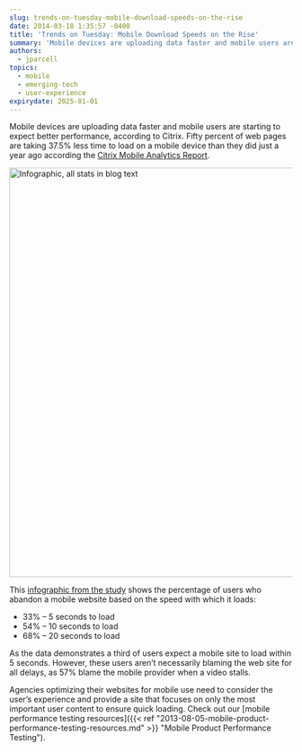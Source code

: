 ```yaml
---
slug: trends-on-tuesday-mobile-download-speeds-on-the-rise
date: 2014-03-18 1:35:57 -0400
title: 'Trends on Tuesday: Mobile Download Speeds on the Rise'
summary: 'Mobile devices are uploading data faster and mobile users are starting to expect better performance, according to Citrix. Fifty percent of web pages are taking 37.5% less time to load on a mobile device than they did just a year ago according the Citrix Mobile Analytics Report. This infographic from the study shows the percentage of users'
authors:
  - jparcell
topics:
  - mobile
  - emerging-tech
  - user-experience
expirydate: 2025-01-01
---
```


Mobile devices are uploading data faster and mobile users are starting to expect better performance, according to Citrix. Fifty percent of web pages are taking 37.5% less time to load on a mobile device than they did just a year ago according the [Citrix Mobile Analytics Report](http://www.citrix.com/news/announcements/feb-2014/data-reveals-mobile-ad-reach-has-doubled-.html).

[<img class="wp-image-136932 aligncenter" alt="Infographic, all stats in blog text" src="https://s3.amazonaws.com/digitalgov/_legacy-img/2014/03/mobile-download-speeds-infographic.jpg" width="600" height="729" />
  ](http://www.citrix.com/content/dam/citrix/en_us/documents/products-solutions/mobile-usage-trends.pdf) 

This [infographic from the study](http://www.citrix.com/content/dam/citrix/en_us/documents/products-solutions/mobile-usage-trends.pdf) shows the percentage of users who abandon a mobile website based on the speed with which it loads:

  * 33% &#8211; 5 seconds to load
  * 54% &#8211; 10 seconds to load
  * 68% &#8211; 20 seconds to load

As the data demonstrates a third of users expect a mobile site to load within 5 seconds. However, these users aren’t necessarily blaming the web site for all delays, as 57% blame the mobile provider when a video stalls.

Agencies optimizing their websites for mobile use need to consider the user’s experience and provide a site that focuses on only the most important user content to ensure quick loading. Check out our [mobile performance testing resources]({{< ref "2013-08-05-mobile-product-performance-testing-resources.md" >}} "Mobile Product Performance Testing").